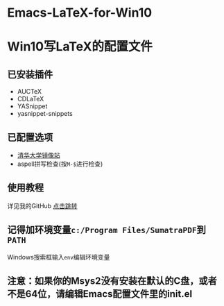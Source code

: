 # Emacs-LaTeX-for-Win10

# Win10写LaTeX的配置文件

## 已安装插件
- AUCTeX
- CDLaTeX
- YASnippet
- yasnippet-snippets

## 已配置选项
- [清华大学镜像站](https://mirror.tuna.tsinghua.edu.cn/help/elpa/)
- aspell拼写检查(按`M-$`进行检查)

## 使用教程
详见我的GitHub [点击跳转](https://github.com/XipingHu/Emacs-Win10-Install-Guide)

## 记得加环境变量`c:/Program Files/SumatraPDF`到 `PATH`
Windows搜索框输入`env`编辑环境变量

## 注意：如果你的Msys2没有安装在默认的C盘，或者不是64位，请编辑Emacs配置文件里的init.el
